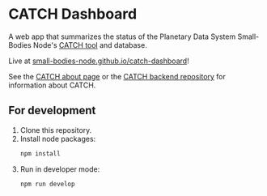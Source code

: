# CATCH Dashboard

A web app that summarizes the status of the Planetary Data System Small-Bodies Node's [CATCH tool](https://catch.astro.umd.edu/) and database.

Live at [small-bodies-node.github.io/catch-dashboard](https://small-bodies-node.github.io/catch-dashboard)!

See the [CATCH about page](https://catch.astro.umd.edu/about) or the [CATCH backend repository](https://github.com/Small-Bodies-Node/catch) for information about CATCH.

## For development

1. Clone this repository.
2. Install node packages:
   ```bash
   npm install
   ```
3. Run in developer mode:
   ```bash
   npm run develop
   ```
